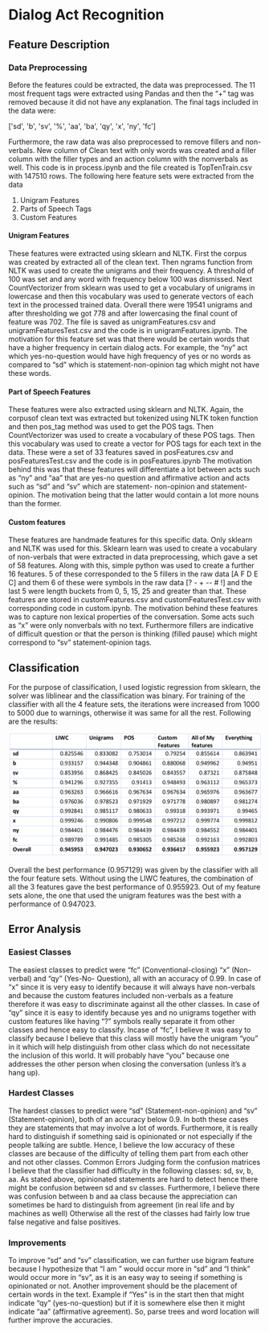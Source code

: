 # Dialog Act Recognition
## Feature Description
### Data Preprocessing
Before the features could be extracted, the data was preprocessed. The 11 most frequent tags were
extracted using Pandas and then the “+” tag was removed because it did not have any explanation. The
final tags included in the data were:

['sd', 'b', 'sv', '%', 'aa', 'ba', 'qy', 'x', 'ny', 'fc']

Furthermore, the raw data was also preprocessed to remove fillers and non-verbals. New column of
Clean text with only words was created and a filler column with the filler types and an action column
with the nonverbals as well. This code is in process.ipynb and the file created is TopTenTrain.csv with
147510 rows.
The following here feature sets were extracted from the data
1. Unigram Features
2. Parts of Speech Tags
3. Custom Features

#### Unigram Features
These features were extracted using sklearn and NLTK. First the corpus was created by extracted all of
the clean text. Then ngrams function from NLTK was used to create the unigrams and their frequency. A
threshold of 100 was set and any word with frequency below 100 was dismissed. Next CountVectorizer
from sklearn was used to get a vocabulary of unigrams in lowercase and then this vocabulary was used
to generate vectors of each text in the processed trained data. Overall there were 19541 unigrams and
after thresholding we got 778 and after lowercasing the final count of feature was 702. The file is saved
as unigramFeatures.csv and unigramFeaturesTest.csv and the code is in unigramFeatures.ipynb.
The motivation for this feature set was that there would be certain words that have a higher frequency
in certain dialog acts. For example, the “ny” act which yes-no-question would have high frequency of yes
or no words as compared to “sd” which is statement-non-opinion tag which might not have these
words.

#### Part of Speech Features
These features were also extracted using sklearn and NLTK. Again, the corpusof clean text was extracted
but tokenized using NLTK token function and then pos_tag method was used to get the POS tags. Then
CountVectorizer was used to create a vocabulary of these POS tags. Then this vocabulary was used to
create a vector for POS tags for each text in the data. These were a set of 33 features saved in
posFeatures.csv and posFeaturesTest.csv and the code is in posFeatures.ipynb
The motivation behind this was that these features will differentiate a lot between acts such as “ny” and
“aa” that are yes-no question and affirmative action and acts such as “sd” and “sv” which are statement-
non-opinion and statement-opinion. The motivation being that the latter would contain a lot more
nouns than the former.
#### Custom features
These features are handmade features for this specific data. Only sklearn and NLTK was used for this.
Sklearn learn was used to create a vocabulary of non-verbals that were extracted in data preprocessing,
which gave a set of 58 features. Along with this, simple python was used to create a further 16 features.
5 of these corresponded to the 5 fillers in the raw data [A F D E C] and them 6 of these were symbols in
the raw data [? - + -- # !] and the last 5 were length buckets from 0, 5, 15, 25 and greater than that.
These features are stored in customFeatures.csv and customFeaturesTest.csv with corresponding code in
custom.ipynb.
The motivation behind these features was to capture non lexical properties of the conversation. Some
acts such as “x” were only nonverbals with no text. Furthermore fillers are indicative of difficult question
or that the person is thinking (filled pause) which might correspond to “sv” statement-opinion tags.



## Classification
For the purpose of classification, I used logistic regression from sklearn, the solver was liblinear and the
classification was binary. For training of the classifier with all the 4 feature sets, the iterations were
increased from 1000 to 5000 due to warnings, otherwise it was same for all the rest.
Following are the results:

![alt text](https://github.com/s-abdullah/DialogActRecognition/blob/master/images/table.png)

Overall the best performance (0.957129) was given by the classifier with all the four feature sets.
Without using the LIWC features, the combination of all the 3 features gave the best performance of
0.955923. Out of my feature sets alone, the one that used the unigram features was the best with a
performance of 0.947023.


## Error Analysis
### Easiest Classes
The easiest classes to predict were “fc” (Conventional-closing) “x” (Non-verbal) and “qy” (Yes-No-
Question), all with an accuracy of 0.99.
In case of “x” since it is very easy to identify because it will always have non-verbals and because the
custom features included non-verbals as a feature therefore it was easy to discriminate against all the
other classes.
In case of “qy” since it is easy to identify because yes and no unigrams together with custom features
like having “?” symbols really separate it from other classes and hence easy to classify.
Incase of “fc”, I believe it was easy to classify because I believe that this class will mostly have the
unigram “you” in it which will help distinguish from other class which do not necessitate the inclusion of
this world. It will probably have “you” because one addresses the other person when closing the
conversation (unless it’s a hang up).
### Hardest Classes
The hardest classes to predict were “sd” (Statement-non-opinion) and “sv” (Statement-opinion), both of
an accuracy below 0.9.
In both these cases they are statements that may involve a lot of words. Furthermore, it is really hard to
distinguish if something said is opinionated or not especially if the people talking are subtle. Hence, I
believe the low accuracy of these classes are because of the difficulty of telling them part from each
other and not other classes.
Common Errors
Judging form the confusion matrices I believe that the classifier had difficulty in the following classes: sd,
sv, b, aa. As stated above, opinionated statements are hard to detect hence there might be confusion
between sd and sv classes. Furthermore, I believe there was confusion between b and aa class because
the appreciation can sometimes be hard to distinguish from agreement (in real life and by machines as
well)
Otherwise all the rest of the classes had fairly low true false negative and false positives.
### Improvements
To improve “sd” and “sv” classification, we can further use bigram feature because I hypothesize that “I
am ” would occur more in “sd” and “I think” would occur more in “sv”, as it is an easy way to seeing if
something is opinionated or not.
Another improvement should be the placement of certain words in the text. Example if “Yes” is in the
start then that might indicate “qy” (yes-no-question) but if it is somewhere else then it might indicate
“aa” (affirmative agreement). So, parse trees and word location will further improve the accuracies.
